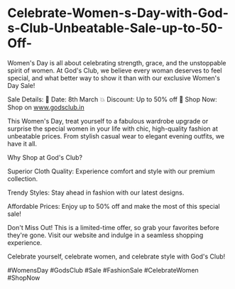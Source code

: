 # Celebrate-Women-s-Day-with-God-s-Club-Unbeatable-Sale-up-to-50-Off-

Women's Day is all about celebrating strength, grace, and the unstoppable spirit of women. At God's Club, we believe every woman deserves to feel special, and what better way to show it than with our exclusive Women's Day Sale!

Sale Details:
📅 Date: 8th March
💥 Discount: Up to 50% off
🛒 Shop Now: Shop on www.godsclub.in

This Women's Day, treat yourself to a fabulous wardrobe upgrade or surprise the special women in your life with chic, high-quality fashion at unbeatable prices. From stylish casual wear to elegant evening outfits, we have it all.

Why Shop at God's Club?

Superior Cloth Quality: Experience comfort and style with our premium collection.

Trendy Styles: Stay ahead in fashion with our latest designs.

Affordable Prices: Enjoy up to 50% off and make the most of this special sale!

Don't Miss Out!
This is a limited-time offer, so grab your favorites before they're gone. Visit our website and indulge in a seamless shopping experience.

Celebrate yourself, celebrate women, and celebrate style with God's Club!

#WomensDay #GodsClub #Sale #FashionSale #CelebrateWomen #ShopNow

